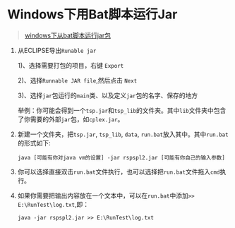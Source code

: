 # Windows下用Bat脚本运行Jar

> [windows下从bat脚本运行jar包](https://blog.csdn.net/hz_1943/article/details/51784740)

1. 从ECLIPSE导出`Runable jar`
   
    1)、选择需要打包的项目，右键 `Export`
   
    2)、选择`Runnable JAR file`,然后点击 `Next`
   
    3)、选择`jar`包运行的`main`类、以及定义`jar`包的名字、保存的地方

    举例：你可能会得到一个`tsp.jar`和`tsp_lib`的文件夹。其中`lib`文件夹中包含了你需要的外部`jar`包，如`cplex.jar`。

2. 新建一个文件夹，把`tsp.jar`, `tsp_lib`, `data`, `run.bat`放入其中。其中`run.bat`的形式如下:
   
    ```
    java [可能有你对java vm的设置] -jar rspspl2.jar [可能有你自己的输入参数]
    ```

3. 你可以选择直接双击`run.bat`文件执行，也可以选择把`run.bat`文件拖入`cmd`执行。
   
4. 如果你需要把输出内容放在一个文本中，可以在`run.bat`中添加`>> E:\RunTest\log.txt`,即：
   
   ```
   java -jar rspspl2.jar >> E:\RunTest\log.txt
   ```



